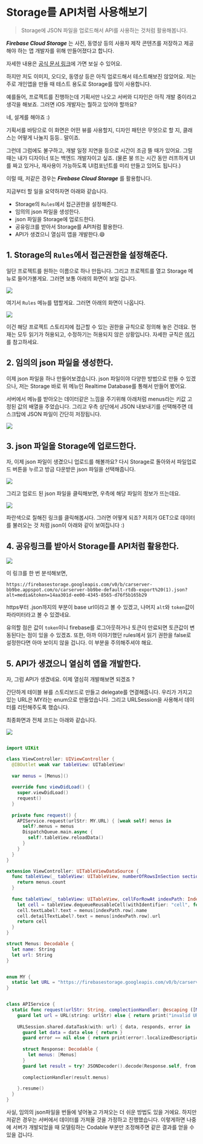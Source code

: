 # Storage를 API처럼 사용해보기

> Storage에 JSON 파일을 업로드해서 API를 사용하는 것처럼 활용해봅니다.     
        
_**Firebase Cloud Storage**_ 는 사진, 동영상 등의 사용자 제작 콘텐츠를 저장하고 제공해야 하는 앱 개발자를 위해 만들어졌다고 합니다.

자세한 내용은 [공식 문서 링크](https://firebase.google.com/docs/storage?authuser=1)에 가면 보실 수 있어요. 

하지만 저도 이미지, 오디오, 동영상 등은 아직 업로드해서 테스트해보진 않았어요. 저는 주로 개인앱을 만들 때 테스트 용도로 Storage를 많이 사용합니다. 

예를들어, 프로젝트를 진행하는데 기획서만 나오고 서버와 디자인은 아직 개발 중이라고 생각을 해보죠. 그러면 iOS 개발자는 뭘하고 있어야 할까요? 

네, 설계를 해야죠 :) 

기획서를 바탕으로 이 화면은 어떤 뷰를 사용할지, 디자인 패턴은 무엇으로 할 지, 클래스는 어떻게 나눌지 등등.. 말이죠. 

그런데 그럼에도 불구하고, 개발 일정 지연을 등으로 시간이 조금 뜰 때가 있어요. 그럴 때는 내가 디자이너 또는 백엔드 개발자이고 싶죠. 
(물론 붕 뜨는 시간 동안 러프하게 UI를 짜고 있거나, 재사용이 가능하도록 UI컴포넌트를 미리 만들고 있어도 됩니다.)

이럴 때, 저같은 경우는 _**Firebase Cloud Storage**_ 를 활용합니다. 

지금부터 할 일을 요약하자면 아래와 같습니다.  
- Storage의 `Rules`에서 접근권한을 설정해준다. 
- 임의의 json 파일을 생성한다. 
- json 파일을 Storage에 업로드한다. 
- 공유링크를 받아서 Storage를 API처럼 활용한다. 
- API가 생겼으니 열심히 앱을 개발한다.😄

## 1. Storage의 `Rules`에서 접근권한을 설정해준다. 

일단 프로젝트를 원하는 이름으로 하나 만듭니다. 
그리고 프로젝트를 열고 Storage 메뉴로 들어가볼게요. 그러면 보통 아래의 화면이 보일 겁니다.         
          
![](https://images.velog.io/images/dev_kickbell/post/266dae82-7b61-4b97-8738-175210bda418/image.png)      

여기서 `Rules` 메뉴를 탭할게요. 그러면 아래의 화면이 나옵니다.       
        
![](https://images.velog.io/images/dev_kickbell/post/9d423f69-9736-49e6-a3dc-18f328c4bff9/image.png)        

이건 해당 프로젝트 스토리지에 접근할 수 있는 권한을 규칙으로 정의해 놓은 건데요. 현재는 모두 읽기가 허용되고, 수정하기는 허용되지 않은 상황입니다. 자세한 규칙은 [여기](https://firebase.google.com/docs/rules/get-started?authuser=1)를 참고하세요. 

## 2. 임의의 json 파일을 생성한다. 
이제 json 파일을 하나 만들어보겠습니다. json 파일이야 다양한 방법으로 만들 수 있겠으나, 저는 Storage 바로 위 메뉴인 Realtime Database를 통해서 만들어 봤어요. 

서버에서 메뉴를 받아오는 데이터같은 느낌을 주기위해 아래처럼 menus라는 키값 고정된 값의 배열을 주었습니다. 그리고 우측 상단에서 JSON 내보내기를 선택해주면 데스크탑에 JSON 파일이 간단히 저장됩니다.         
          
![](https://images.velog.io/images/dev_kickbell/post/b868f93f-744b-428d-a91e-cfe6ea7bf862/image.png)

## 3. json 파일을 Storage에 업로드한다. 

자, 이제 json 파일이 생겼으니 업로드를 해볼까요? 다시 Storage로 돌아와서 파일업로드 버튼을 누르고 방금 다운받은 json 파일을 선택해줍니다.      
          
![](https://images.velog.io/images/dev_kickbell/post/3897a9f9-3023-4b65-a3d0-1537ab99e32f/image.png)

그리고 업로드 된 json 파일을 클릭해보면, 우측에 해당 파일의 정보가 뜨는데요.      
        
![](https://images.velog.io/images/dev_kickbell/post/94a232cc-b760-48cf-adea-5119e7119b6e/image.png)      
          
파란색으로 칠해진 링크를 클릭해봅시다. 그러면 어떻게 되죠? 저희가 GET으로 데이터를 불러오는 것 처럼 json이 아래와 같이 보여집니다 :) 

## 4. 공유링크를 받아서 Storage를 API처럼 활용한다. 
      
![](https://images.velog.io/images/dev_kickbell/post/d392318a-2c01-44aa-a117-85f33d8dc63f/image.png)        
        
이 링크를 한 번 분석해보면, 

`https://firebasestorage.googleapis.com/v0/b/carserver-bb9be.appspot.com/o/carserver-bb9be-default-rtdb-export%20(1).json?alt=media&token=14aa301d-ee00-4345-8565-d76f5b165b29` 

https부터 .json까지의 부분이 base url이라고 볼 수 있겠고, 나머지 `alt`와 `token`값이 파라미터라고 볼 수 있겠네요. 

유의할 점은 값이 `token`이니 firebase를 로그아웃하거나 토큰이 만료되면 토큰값이 변동된다는 점이 있을 수 있겠죠. 또한, 아까 이야기했던 rules에서 읽기 권한을 false로 설정한다면 아마 보이지 않을 겁니다. 이 부분을 주의해주셔야 해요. 

## 5. API가 생겼으니 열심히 앱을 개발한다.

자, 그럼 API가 생겼네요. 이제 열심히 개발해보면 되겠죠 ? 

간단하게 테이블 뷰를 스토리보드로 만들고 delegate를 연결해줍니다. 
우리가 가지고있는 URL은 MY라는 enum으로 만들었습니다. 
그리고 URLSession을 사용해서 데이터를 리턴해주도록 했습니다. 

최종화면과 전체 코드는 아래와 같습니다. 
        
![](https://images.velog.io/images/dev_kickbell/post/c94cbe6d-c428-4a27-a8bf-713c537f27b4/image.png)      

```swift

import UIKit

class ViewController: UIViewController {
  @IBOutlet weak var tableView: UITableView!
  
  var menus = [Menus]()
  
  override func viewDidLoad() {
    super.viewDidLoad()
    request()
  }
  
  private func request() {
    APIService.request(urlStr: MY.URL) { [weak self] menus in
      self?.menus = menus
      DispatchQueue.main.async {
        self?.tableView.reloadData()
      }
    }
  }
}

extension ViewController: UITableViewDataSource {
  func tableView(_ tableView: UITableView, numberOfRowsInSection section: Int) -> Int {
    return menus.count
  }
  
  func tableView(_ tableView: UITableView, cellForRowAt indexPath: IndexPath) -> UITableViewCell {
    let cell = tableView.dequeueReusableCell(withIdentifier: "cell", for: indexPath)
    cell.textLabel?.text = menus[indexPath.row].name
    cell.detailTextLabel?.text = menus[indexPath.row].url
    return cell
  }
}

struct Menus: Decodable {
  let name: String
  let url: String
}


enum MY {
  static let URL = "https://firebasestorage.googleapis.com/v0/b/carserver-bb9be.appspot.com/o/carserver-bb9be-default-rtdb-export%20(1).json?alt=media&token=14aa301d-ee00-4345-8565-d76f5b165b29"
}


class APIService {
  static func request(urlStr: String, complectionHandler: @escaping ([Menus]) -> ()){
    guard let url = URL(string: urlStr) else { return print("invalid URL...") }
    
    URLSession.shared.dataTask(with: url) { data, responds, error in
      guard let data = data else { return }
      guard error == nil else { return print(error!.localizedDescription) }
      
      struct Response: Decodable {
        let menus: [Menus]
      }
      guard let result = try? JSONDecoder().decode(Response.self, from: data) else { return }
      
      complectionHandler(result.menus)
      
    }.resume()
  }
}

```

사실, 임의의 json파일을 번들에 넣어놓고 가져오는 더 쉬운 방법도 있을 거에요. 하지만 저같은 경우는 서버에서 데이터를 가져올 것을 가정하고 진행했습니다. 이렇게하면 나중에 서버가 개발되었을 때 모델링하는 Codable 부분만 조정해주면 같은 결과를 얻을 수 있을 겁니다. 



